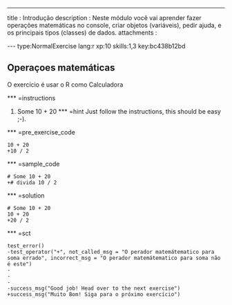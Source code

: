 ---
title       : Introdução
description : Neste módulo você vai aprender fazer operações matemáticas no console, criar objetos (variáveis), pedir ajuda, e os principais tipos (classes) de dados.
attachments :

--- type:NormalExercise lang:r xp:10 skills:1,3 key:bc438b12bd
## Operaçoes matemáticas

O exercício é usar o R como Calculadora 

*** =instructions

1.  Some 10 + 20
*** =hint
Just follow the instructions, this should be easy ;-).

 *** =pre_exercise_code
  ```{r}
  10 + 20
 +10 / 2
  ```
  
  *** =sample_code
  ```{r}
  # Some 10 + 20
 +# divida 10 / 2
  ```
  
  *** =solution
  ```{r}
  # Some 10 + 20
  10 + 20
 +20 / 2
  ```
  
  *** =sct
  ```{r}
  test_error()
 -test_operator("+", not_called_msg = "O perador matemátematico para soma errado", incorrect_msg = "O perador matemátematico para soma não é este")
 -
 -
 -
 -success_msg("Good job! Head over to the next exercise")
 +success_msg("Muito Bom! Siga para o próximo exercício")
  ```
